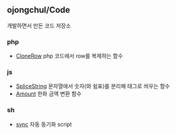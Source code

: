 ## ojongchul/Code

개발하면서 만든 코드 저장소

### php
* [CloneRow](/php/CloneRow.php) php 코드에서 row를 복제하는 함수

### js
* [SpliceString](/js/SpliceString.js) 문자열에서 숫자(와 쉼표)를 분리해 태그로 씌우는 함수
* [Amount](/js/Amount.js) 한화 금액 변환 함수

### sh
* [sync](/sh/sync.sh) 자동 동기화 script
